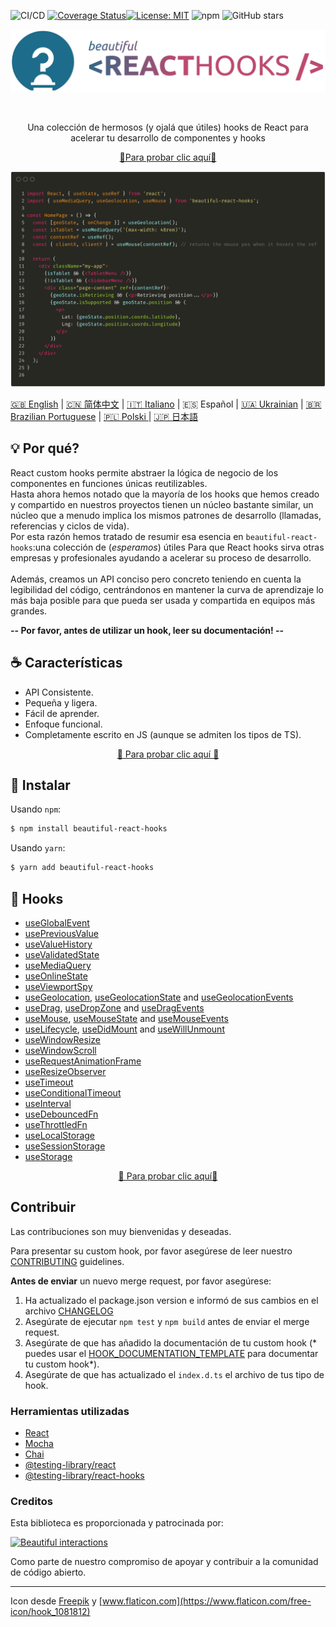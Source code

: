 ![CI/CD](https://github.com/beautifulinteractions/beautiful-react-hooks/workflows/CI/CD/badge.svg)
[![Coverage Status](https://coveralls.io/repos/github/beautifulinteractions/beautiful-react-hooks/badge.svg?branch=master)](https://coveralls.io/github/beautifulinteractions/beautiful-react-hooks?branch=master)[![License: MIT](https://img.shields.io/badge/License-MIT-yellow.svg)](https://opensource.org/licenses/MIT)
![npm](https://img.shields.io/npm/v/beautiful-react-hooks)
![GitHub stars](https://img.shields.io/github/stars/beautifulinteractions/beautiful-react-hooks?style=social)

<div align="center">
  <p align="center">
     <img src="../logo.png" alt="Beautiful React Hooks" width="750px" />
  </p>
</div>
<br />
<div>
  <p align="center">
    Una colección de hermosos (y ojalá que útiles) hooks de React para acelerar tu desarrollo de componentes y hooks
  </p>
</div>

<div>
  <p align="center">
    <a href="https://beautifulinteractions.github.io/beautiful-react-hooks/" target="_blank">
    🌟Para probar clic aquí🌟
    </a>
  </p>
</div>

![Usage example](../usage_example.png)

<a href="https://github.com/beautifulinteractions/beautiful-react-hooks/">🇬🇧 English</a> | <a href="https://github.com/beautifulinteractions/beautiful-react-hooks/blob/master/docs/README.zh-CN.md">🇨🇳 简体中文</a> | <a href="https://github.com/beautifulinteractions/beautiful-react-hooks/blob/master/docs/README.it-IT.md">🇮🇹 Italiano</a> | 🇪🇸 Español | <a href="https://github.com/beautifulinteractions/beautiful-react-hooks/blob/master/docs/README.uk-UA.md">🇺🇦 Ukrainian</a> | <a href="https://github.com/beautifulinteractions/beautiful-react-hooks/blob/master/docs/README.pt-BR.md">🇧🇷 Brazilian Portuguese</a> | <a href="https://github.com/beautifulinteractions/beautiful-react-hooks/blob/master/docs/README.pl-PL.md">🇵🇱 Polski </a> | <a href="https://github.com/beautifulinteractions/beautiful-react-hooks/blob/master/docs/README.jp-JP.md">&#x1f1ef;&#x1f1f5; 日本語 </a>


## 💡 Por qué? 

React custom hooks permite abstraer la lógica de negocio de los componentes en funciones únicas reutilizables.<br />
Hasta ahora hemos notado que la mayoría de los  hooks que hemos creado y compartido en nuestros proyectos tienen un núcleo bastante similar, un núcleo que a menudo implica los mismos patrones de desarrollo (llamadas, referencias y ciclos de vida). <br />
Por esta razón hemos tratado de resumir esa esencia en  `beautiful-react-hooks`:una colección de (*esperamos*) útiles 
Para que React hooks sirva otras empresas y profesionales ayudando a acelerar su proceso de desarrollo.<br /><br />
Además, creamos un API conciso pero concreto teniendo en cuenta la legibilidad del código, centrándonos en mantener la curva de aprendizaje lo más baja posible para que pueda ser usada y compartida en equipos más grandes.



**-- Por favor, antes de utilizar un hook, leer su documentación! --**

## ☕️ Características

* API Consistente.
* Pequeña y ligera.
* Fácil de aprender.
* Enfoque funcional.
* Completamente escrito en JS (aunque se admiten los tipos de TS).

<div>
  <p align="center">
    <a href="https://beautifulinteractions.github.io/beautiful-react-hooks/" target="_blank">
    🌟 Para probar clic aquí 🌟
    </a>
  </p>
</div>

## 🕺 Instalar

Usando `npm`:
```bash
$ npm install beautiful-react-hooks
```

Usando `yarn`:

```bash
$ yarn add beautiful-react-hooks
```

## 🎨 Hooks

* [useGlobalEvent](./useGlobalEvent.md)
* [usePreviousValue](./usePreviousValue.md)
* [useValueHistory](./useValueHistory.md)
* [useValidatedState](./useValidatedState.md)
* [useMediaQuery](./useMediaQuery.md)
* [useOnlineState](./useOnlineState.md)
* [useViewportSpy](./useViewportSpy.md)
* [useGeolocation](./useGeolocation.md), [useGeolocationState](./useGeolocationState.md) and [useGeolocationEvents](./useGeolocationEvents.md)
* [useDrag](./useDrag.md), [useDropZone](./useDropZone.md) and [useDragEvents](./useDragEvents.md)
* [useMouse](./useMouse.md), [useMouseState](./useMouseState.md) and [useMouseEvents](./useMouseEvents.md)
* [useLifecycle](./useLifecycle.md), [useDidMount](./useDidMount.md) and [useWillUnmount](./useWillUnmount.md)
* [useWindowResize](./useWindowResize.md)
* [useWindowScroll](./useWindowScroll.md)
* [useRequestAnimationFrame](./useRequestAnimationFrame.md)
* [useResizeObserver](./useResizeObserver.md)
* [useTimeout](./useTimeout.md)
* [useConditionalTimeout](./useConditionalTimeout.md)
* [useInterval](./useInterval.md)
* [useDebouncedFn](./useDebouncedFn.md)
* [useThrottledFn](./useThrottledFn.md)
* [useLocalStorage](./useLocalStorage.md)
* [useSessionStorage](./useSessionStorage.md)
* [useStorage](./useStorage.md)

<div>
  <p align="center">
    <a href="https://beautifulinteractions.github.io/beautiful-react-hooks/" target="_blank">
    🌟 Para probar clic aquí🌟
    </a>
  </p>
</div>

## Contribuir

Las contribuciones son muy bienvenidas y deseadas. 

Para presentar su custom hook, por favor asegúrese de leer nuestro [CONTRIBUTING](../CONTRIBUTING.md) guidelines.

**Antes de enviar** un nuevo merge request, por favor asegúrese:

1. Ha actualizado el package.json version e informó de sus cambios en el archivo [CHANGELOG](../CHANGELOG.md)
2. Asegúrate de ejecutar `npm test` y `npm build` antes de enviar el merge request.
3. Asegúrate de que has añadido la documentación de tu custom hook (* puedes usar el [HOOK_DOCUMENTATION_TEMPLATE](../HOOK_DOCUMENTATION_TEMPLATE.md)  para documentar tu custom hook*).
4. Asegúrate de que has actualizado el  `index.d.ts` el archivo de tus tipo de hook.

### Herramientas utilizadas

* [React](https://reactjs.org/)
* [Mocha](https://mochajs.org/)
* [Chai](https://www.chaijs.com/)
* [@testing-library/react](https://testing-library.com/docs/react-testing-library/intro)
* [@testing-library/react-hooks](https://react-hooks-testing-library.com/) 


### Creditos

Esta biblioteca es proporcionada y patrocinada por: 

<div>
  <p>
    <a href="https://beautifulinteractions.com/">
      <img src="https://beautifulinteractions.com/img/logo-colorful.svg" alt="Beautiful interactions" width="140px" />
    </a>
  </p>
</div>

Como parte de nuestro compromiso de apoyar y contribuir a la comunidad de código abierto.

---

Icon desde [Freepik](https://www.flaticon.com/authors/freepik) y [www.flaticon.com](https://www.flaticon.com/free-icon/hook_1081812)
